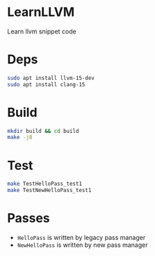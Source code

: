 # LearnLLVM
Learn llvm snippet code

# Deps
```sh
sudo apt install llvm-15-dev
sudo apt install clang-15
```

# Build
```sh
mkdir build && cd build
make -j8
```

# Test
```sh
make TestHelloPass_test1
make TestNewHelloPass_test1
```

# Passes
- `HelloPass` is written by legacy pass manager
- `NewHelloPass` is written by new pass manager